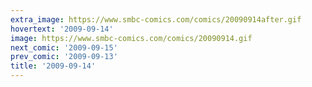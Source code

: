 ```yaml
---
extra_image: https://www.smbc-comics.com/comics/20090914after.gif
hovertext: '2009-09-14'
image: https://www.smbc-comics.com/comics/20090914.gif
next_comic: '2009-09-15'
prev_comic: '2009-09-13'
title: '2009-09-14'
---
```


